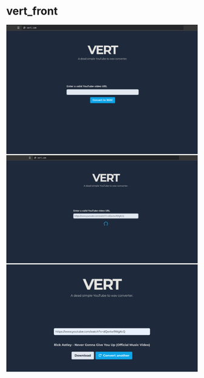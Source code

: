 # vert_front
![](/src/assets/images/vert.png)
![](/src/assets/images/vert2.png)
![](/src/assets/images/vert3.jpg)
